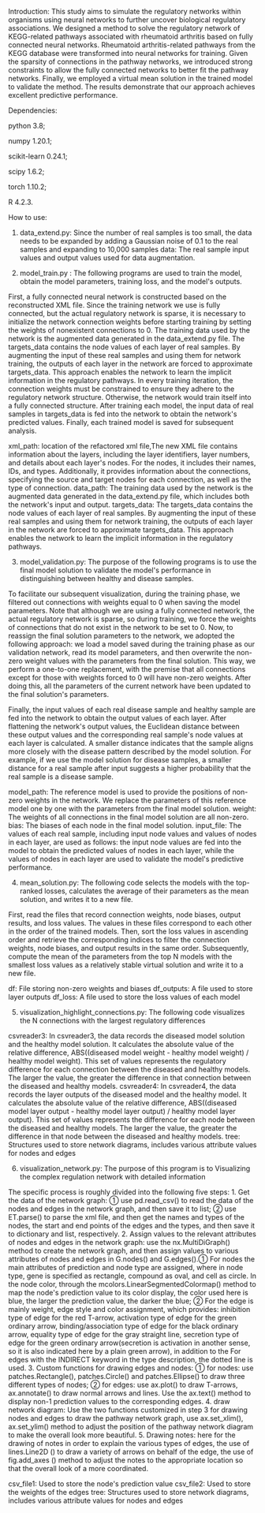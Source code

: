 Introduction:
This study aims to simulate the regulatory networks within organisms using neural networks to further uncover biological regulatory associations. 
We designed a method to solve the regulatory network of KEGG-related pathways associated with rheumatoid arthritis based on fully connected neural networks. 
Rheumatoid arthritis-related pathways from the KEGG database were transformed into neural networks for training. 
Given the sparsity of connections in the pathway networks, we introduced strong constraints to allow the fully connected networks to better fit the pathway networks. 
Finally, we employed a virtual mean solution in the trained model to validate the method. The results demonstrate that our approach achieves excellent predictive performance.

Dependencies:

python 3.8;

numpy 1.20.1;

scikit-learn 0.24.1;

scipy 1.6.2;

torch 1.10.2;

R 4.2.3.

How to use:

1. data_extend.py:
Since the number of real samples is too small, the data needs to be expanded by adding a Gaussian noise of 0.1 to the real samples and expanding to 10,000 samples
data: The real sample input values and output values used for data augmentation.


2. model_train.py :
The following programs are used to train the model, obtain the model parameters, training loss, and the model's outputs.

First, a fully connected neural network is constructed based on the reconstructed XML file. Since the training network we use is fully connected,
but the actual regulatory network is sparse, it is necessary to initialize the network connection weights before starting training by setting the weights of nonexistent connections to 0. 
The training data used by the network is the augmented data generated in the data_extend.py file.
The targets_data contains the node values of each layer of real samples. By augmenting the input of these real samples and using them for network training, the outputs of each layer in the network are forced to approximate targets_data.
This approach enables the network to learn the implicit information in the regulatory pathways.
In every training iteration, the connection weights must be constrained to ensure they adhere to the regulatory network structure. Otherwise, the network would train itself into a fully connected structure.
After training each model, the input data of real samples in targets_data is fed into the network to obtain the network's predicted values. Finally, each trained model is saved for subsequent analysis.

xml_path: location of the refactored xml file,The new XML file contains information about the layers, including the layer identifiers, layer numbers, and details about each layer's nodes. 
For the nodes, it includes their names, IDs, and types. Additionally, it provides information about the connections, specifying the source and target nodes for each connection, as well as the type of connection.
data_path: The training data used by the network is the augmented data generated in the data_extend.py file, which includes both the network's input and output.
targets_data: The targets_data contains the node values of each layer of real samples. By augmenting the input of these real samples and using them for network training, the outputs of each layer in the network are forced to approximate targets_data. 
This approach enables the network to learn the implicit information in the regulatory pathways.


3. model_validation.py:
The purpose of the following programs is to use the final model solution to validate the model's performance in distinguishing between healthy and disease samples.

To facilitate our subsequent visualization, during the training phase, we filtered out connections with weights equal to 0 when saving the model parameters. 
Note that although we are using a fully connected network, the actual regulatory network is sparse, so during training, 
we force the weights of connections that do not exist in the network to be set to 0. Now, to reassign the final solution parameters to the network, 
we adopted the following approach: we load a model saved during the training phase as our validation network, read its model parameters, 
and then overwrite the non-zero weight values with the parameters from the final solution. This way, we perform a one-to-one replacement, 
with the premise that all connections except for those with weights forced to 0 will have non-zero weights.
 After doing this, all the parameters of the current network have been updated to the final solution's parameters.

Finally, the input values of each real disease sample and healthy sample are fed into the network to obtain the output values of each layer. 
After flattening the network's output values, the Euclidean distance between these output values and the corresponding real sample's node values at each layer is calculated.
A smaller distance indicates that the sample aligns more closely with the disease pattern described by the model solution. 
For example, if we use the model solution for disease samples, a smaller distance for a real sample after input suggests a higher probability that the real sample is a disease sample.

model_path: The reference model is used to provide the positions of non-zero weights in the network. We replace the parameters of this reference model one by one with the parameters from the final model solution.
weight: The weights of all connections in the final model solution are all non-zero.
bias: The biases of each node in the final model solution.
input_file: The values of each real sample, including input node values and values of nodes in each layer, are used as follows: the input node values are fed into the model to obtain the predicted values of nodes in each layer, while the values of nodes in each layer are used to validate the model's predictive performance.


4. mean_solution.py:
The following code selects the models with the top-ranked losses, calculates the average of their parameters as the mean solution, and writes it to a new file.

First, read the files that record connection weights, node biases, output results, and loss values. The values in these files correspond to each other in the order of the trained models. 
Then, sort the loss values in ascending order and retrieve the corresponding indices to filter the connection weights, node biases, and output results in the same order. 
Subsequently, compute the mean of the parameters from the top N models with the smallest loss values as a relatively stable virtual solution and write it to a new file.

df: File storing non-zero weights and biases
df_outputs: A file used to store layer outputs
df_loss: A file used to store the loss values of each model


5. visualization_highlight_connections.py:
The following code visualizes the N connections with the largest regulatory differences

csvreader3: In csvreader3, the data records the diseased model solution and the healthy model solution.
        It calculates the absolute value of the relative difference, ABS((diseased model weight - healthy model weight) / healthy model weight).
        This set of values represents the regulatory difference for each connection between the diseased and healthy models.
        The larger the value, the greater the difference in that connection between the diseased and healthy models.
csvreader4: In csvreader4, the data records the layer outputs of the diseased model and the healthy model.
        It calculates the absolute value of the relative difference, ABS((diseased model layer output - healthy model layer output) / healthy model layer output).
        This set of values represents the difference for each node between the diseased and healthy models.
        The larger the value, the greater the difference in that node between the diseased and healthy models.
tree: Structures used to store network diagrams, includes various attribute values for nodes and edges


6. visualization_network.py:
The purpose of this program is to Visualizing the complex regulation network with detailed information

The specific process is roughly divided into the following five steps:
    1. Get the data of the network graph: ① use pd.read_csv() to read the data of the nodes and edges in the network graph,
and then save it to list; ② use ET.parse() to parse the xml file, and then get the names and types of the nodes, the start and 
end points of the edges and the types, and then save it to dictionary and list, respectively.
    2. Assign values to the relevant attributes of nodes and edges in the network graph: use the nx.MultiDiGraph() method to 
create the network graph, and then assign values to various attributes of nodes and edges in G.nodes() and G.edges().① For nodes 
the main attributes of prediction and node type are assigned, where in node type, gene is specified as rectangle, compound as 
oval, and cell as circle. In the node color, through the mcolors.LinearSegmentedColormap() method to map the node's prediction 
value to its color display, the color used here is blue, the larger the prediction value, the darker the blue; ② For the edge is 
mainly weight, edge style and color assignment, which provides: inhibition type of edge for the red T-arrow, activation type of 
edge for the green ordinary arrow, binding/association type of edge for the black ordinary arrow, equality type of edge for the 
gray straight line, secretion type of edge for the green ordinary arrow(secretion is activation in another sense, so it is also 
indicated here by a plain green arrow), in addition to the For edges with the INDIRECT keyword in the type description, 
the dotted line is used.
    3. Custom functions for drawing edges and nodes: ① for nodes: use patches.Rectangle(), patches.Circle() and patches.Ellipse() to 
draw three different types of nodes; ② for edges: use ax.plot() to draw T-arrows, ax.annotate() to draw normal arrows and lines. 
Use the ax.text() method to display non-1 prediction values to the corresponding edges.
    4. draw network diagram: Use the two functions customized in step 3 for drawing nodes and edges to draw the pathway network 
graph, use ax.set_xlim(), ax.set_ylim() method to adjust the position of the pathway network diagram to make the overall look more beautiful.
    5. Drawing notes: here for the drawing of notes in order to explain the various types of edges, the use of lines.Line2D () to draw 
a variety of arrows on behalf of the edge, the use of fig.add_axes () method to adjust the notes to the appropriate location so that 
the overall look of a more coordinated.

csv_file1: Used to store the node's prediction value
csv_file2: Used to store the weights of the edges
tree: Structures used to store network diagrams, includes various attribute values for nodes and edges


